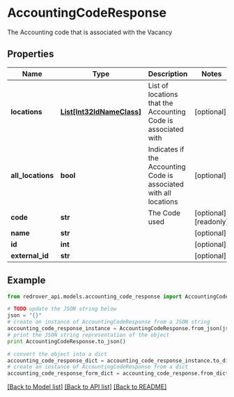 # AccountingCodeResponse

The Accounting code that is associated with the Vacancy

## Properties

Name | Type | Description | Notes
------------ | ------------- | ------------- | -------------
**locations** | [**List[Int32IdNameClass]**](Int32IdNameClass.md) | List of locations that the Accounting Code is associated with | [optional] 
**all_locations** | **bool** | Indicates if the Accounting Code is associated with all locations | [optional] 
**code** | **str** | The Code used | [optional] [readonly] 
**name** | **str** |  | [optional] 
**id** | **int** |  | [optional] 
**external_id** | **str** |  | [optional] 

## Example

```python
from redrover_api.models.accounting_code_response import AccountingCodeResponse

# TODO update the JSON string below
json = "{}"
# create an instance of AccountingCodeResponse from a JSON string
accounting_code_response_instance = AccountingCodeResponse.from_json(json)
# print the JSON string representation of the object
print AccountingCodeResponse.to_json()

# convert the object into a dict
accounting_code_response_dict = accounting_code_response_instance.to_dict()
# create an instance of AccountingCodeResponse from a dict
accounting_code_response_form_dict = accounting_code_response.from_dict(accounting_code_response_dict)
```
[[Back to Model list]](../README.md#documentation-for-models) [[Back to API list]](../README.md#documentation-for-api-endpoints) [[Back to README]](../README.md)


